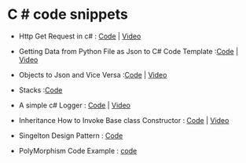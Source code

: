 # C # code snippets 

* Http Get Request in c# : [Code](https://github.com/soumilshah1995/c-snippets/tree/master/HttpGet) | [Video](https://www.youtube.com/watch?v=1jV08t6aK34&list=PLL2hlSFBmWwzx-g0NSxvXS3Uae6FRBIJy&index=3)

* Getting Data from Python File as Json to C# Code Template :[Code](https://github.com/soumilshah1995/c-snippets/tree/master/pycsharp) | [Video](https://www.youtube.com/watch?v=X0Xmxbih7jQ&list=PLL2hlSFBmWwzx-g0NSxvXS3Uae6FRBIJy&index=2)

* Objects to Json and Vice Versa :[Code](https://github.com/soumilshah1995/c-snippets/tree/master/objtojson) | [Video](https://www.youtube.com/watch?v=X0Xmxbih7jQ&list=PLL2hlSFBmWwzx-g0NSxvXS3Uae6FRBIJy&index=2)

* Stacks :[Code](https://github.com/soumilshah1995/c-snippets/tree/master/Stacks)

* A simple c# Logger : [Code](https://github.com/soumilshah1995/c-snippets/tree/master/myos) | [Video](https://www.youtube.com/watch?v=z3hQCrAmq4Q&list=PLL2hlSFBmWwzx-g0NSxvXS3Uae6FRBIJy)

* Inheritance How to Invoke Base class Constructor : [Code](https://github.com/soumilshah1995/c-snippets/tree/master/Singelton) | [Video](https://www.youtube.com/watch?v=y2AuZCa8zmU&list=PLL2hlSFBmWwzx-g0NSxvXS3Uae6FRBIJy&index=4)


* Singelton Design Pattern : [Code](https://github.com/soumilshah1995/c-snippets/tree/master/mySingelton)

* PolyMorphism Code Example : [code](https://github.com/soumilshah1995/c-snippets/tree/master/PolyMorp)

